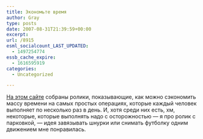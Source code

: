 ```yaml
---
title: Экономьте время
author: Gray
type: posts
date: 2007-08-31T21:39:59+00:00
excerpt:
url: /8915
esml_socialcount_LAST_UPDATED:
  - 1497254774
essb_cache_expire:
  - 1616595919
categories:
  - Uncategorized

---
```








<a href="http://waitless.org/" target="_blank">На этом сайте</a> собраны ролики, показывающие, как можно сэкономить массу времени на самых простых операциях, которые каждый человек выполняет по несколько раз в день. И, хотя среди них есть, хм, некоторые, которые выполнять надо с осторожностью &#8212; я про ролик с парковкой, &#8212; идея завязывать шнурки или снимать футболку одним движением мне понравилась.